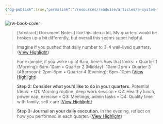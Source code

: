 ```yaml
---
{"dg-publish":true,"permalink":"/resources/readwise/articles/a-system-for-beating-procrastination-four-quarters-method/","created":"","updated":""}
---
```


![rw-book-cover](https://readwise-assets.s3.amazonaws.com/static/images/article4.6bc1851654a0.png)
> [!abstract] Document Notes
> I like this idea a lot. My quarters would be broken up a bit differently, but overall this seems super helpful.

> Imagine if you pushed that daily number to 3-4 well-lived quarters. ([View Highlight](https://read.readwise.io/read/01ha0baarvnd8cyb04xmcb9d8k))

> For example, if you wake up at 6am, here’s how that looks:
> • Quarter 1 (Morning): 6am-10am
> • Quarter 2 (Midday): 10am-2pm
> • Quarter 3 (Afternoon): 2pm-6pm
> • Quarter 4 (Evening): 6pm-10pm ([View Highlight](https://read.readwise.io/read/01ha0baqafshkec81mnksp89kv))

> **Step 2: Consider what you’d like to do in your quarters.**
> Potential Ideas:
> • Q1: Morning routine, deep work session
> • Q2: Healthy lunch, power nap, exercise
> • Q3: Meetings, admin tasks
> • Q4: Quality time with family, self-care ([View Highlight](https://read.readwise.io/read/01ha0bb33rr2gnc0zpm2r6mdr7))

> **Step 3: Journal on your daily execution.**
> In the evening, reflect on how you performed in each quarter. ([View Highlight](https://read.readwise.io/read/01ha0bbh8f0rqbts9gejt2pkky))

